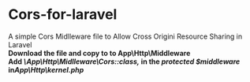 # Cors-for-laravel
A simple Cors Midlleware file to Allow Cross Origini Resource Sharing in Laravel<br>
 <b>Download the file and copy to to App\Http\Middleware </b><br>
 <b>Add <i>\App\Http\Midlleware\Cors::class,</i> in the <i> protected $middleware </i> in<i>App\Http\kernel.php</i> </b>
